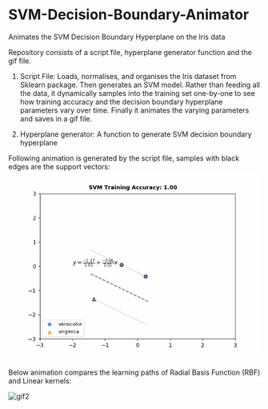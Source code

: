 # SVM-Decision-Boundary-Animator
Animates the SVM Decision Boundary Hyperplane on the Iris data

Repository consists of a script file, hyperplane generator function and the gif file.


1. Script File: Loads, normalises, and organises the Iris dataset from Sklearn package. Then generates an SVM model. Rather than feeding all the data, it dynamically samples into the training set one-by-one to see how training accuracy and the decision boundary hyperplane parameters vary over time. Finally it animates the varying parameters and saves in a gif file. 

2. Hyperplane generator: A function to generate SVM decision boundary hyperplane

Following animation is generated by the script file, samples with black edges are the support vectors:
![gif1](https://github.com/omerfarukeker/SVM-Decision-Boundary-Animator/blob/927564f92fa9e0aa54bc30d0b9ec21ca33c57398/SVM_Boundary_Video.gif)


Below animation compares the learning paths of Radial Basis Function (RBF) and Linear kernels:

![gif2](https://github.com/omerfarukeker/SVM-Decision-Boundary-Animator/blob/master/SVM_Boundary_RBF_vs_Linear.gif)
